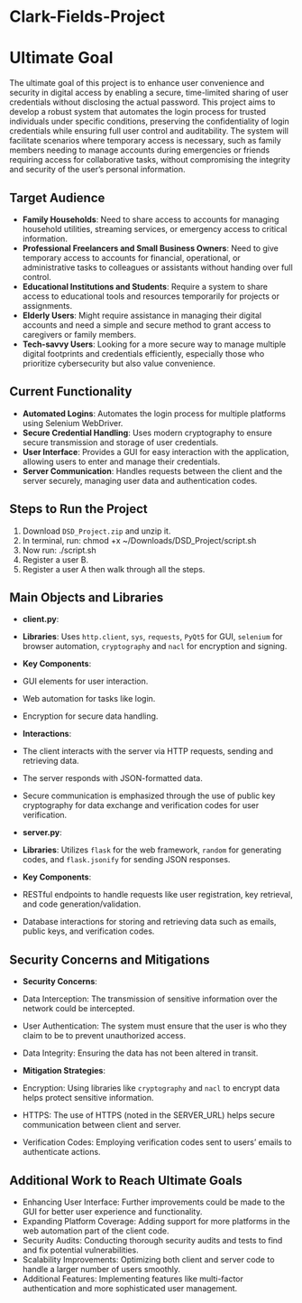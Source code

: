 # Clark-Fields-Project

# Ultimate Goal

The ultimate goal of this project is to enhance user convenience and security in digital access by enabling a secure, time-limited sharing of user credentials without disclosing the actual password. This project aims to develop a robust system that automates the login process for trusted individuals under specific conditions, preserving the confidentiality of login credentials while ensuring full user control and auditability. The system will facilitate scenarios where temporary access is necessary, such as family members needing to manage accounts during emergencies or friends requiring access for collaborative tasks, without compromising the integrity and security of the user’s personal information.

## Target Audience

- **Family Households**: Need to share access to accounts for managing household utilities, streaming services, or emergency access to critical information.
- **Professional Freelancers and Small Business Owners**: Need to give temporary access to accounts for financial, operational, or administrative tasks to colleagues or assistants without handing over full control.
- **Educational Institutions and Students**: Require a system to share access to educational tools and resources temporarily for projects or assignments.
- **Elderly Users**: Might require assistance in managing their digital accounts and need a simple and secure method to grant access to caregivers or family members.
- **Tech-savvy Users**: Looking for a more secure way to manage multiple digital footprints and credentials efficiently, especially those who prioritize cybersecurity but also value convenience.

## Current Functionality

- **Automated Logins**: Automates the login process for multiple platforms using Selenium WebDriver.
- **Secure Credential Handling**: Uses modern cryptography to ensure secure transmission and storage of user credentials.
- **User Interface**: Provides a GUI for easy interaction with the application, allowing users to enter and manage their credentials.
- **Server Communication**: Handles requests between the client and the server securely, managing user data and authentication codes.

## Steps to Run the Project

1. Download `DSD_Project.zip` and unzip it.
2. In terminal, run: chmod +x ~/Downloads/DSD_Project/script.sh
3. Now run: ./script.sh
4. Register a user B.
5. Register a user A then walk through all the steps.

## Main Objects and Libraries

- **client.py**:
- **Libraries**: Uses `http.client`, `sys`, `requests`, `PyQt5` for GUI, `selenium` for browser automation, `cryptography` and `nacl` for encryption and signing.
- **Key Components**:
 - GUI elements for user interaction.
 - Web automation for tasks like login.
 - Encryption for secure data handling.
- **Interactions**:
 - The client interacts with the server via HTTP requests, sending and retrieving data.
 - The server responds with JSON-formatted data.
 - Secure communication is emphasized through the use of public key cryptography for data exchange and verification codes for user verification.

- **server.py**:
- **Libraries**: Utilizes `flask` for the web framework, `random` for generating codes, and `flask.jsonify` for sending JSON responses.
- **Key Components**:
 - RESTful endpoints to handle requests like user registration, key retrieval, and code generation/validation.
 - Database interactions for storing and retrieving data such as emails, public keys, and verification codes.

## Security Concerns and Mitigations

- **Security Concerns**:
- Data Interception: The transmission of sensitive information over the network could be intercepted.
- User Authentication: The system must ensure that the user is who they claim to be to prevent unauthorized access.
- Data Integrity: Ensuring the data has not been altered in transit.

- **Mitigation Strategies**:
- Encryption: Using libraries like `cryptography` and `nacl` to encrypt data helps protect sensitive information.
- HTTPS: The use of HTTPS (noted in the SERVER_URL) helps secure communication between client and server.
- Verification Codes: Employing verification codes sent to users’ emails to authenticate actions.

## Additional Work to Reach Ultimate Goals

- Enhancing User Interface: Further improvements could be made to the GUI for better user experience and functionality.
- Expanding Platform Coverage: Adding support for more platforms in the web automation part of the client code.
- Security Audits: Conducting thorough security audits and tests to find and fix potential vulnerabilities.
- Scalability Improvements: Optimizing both client and server code to handle a larger number of users smoothly.
- Additional Features: Implementing features like multi-factor authentication and more sophisticated user management.
